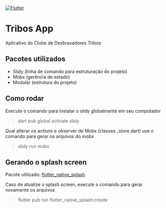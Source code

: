 [![Flutter](https://github.com/fabbio204/desbravadorestribos/actions/workflows/build.yml/badge.svg)](https://github.com/fabbio204/desbravadorestribos/actions/workflows/build.yml)

# Tribos App

Aplicativo do Clube de Desbravadores Tribos

## Pacotes utilizados

- Slidy (linha de comando para estruturação do projeto)
- Mobx (gerência de estado)
- Modular (estrutura do projeto)

## Como rodar

Execute o comando para instalar o slidy globalmente em seu computador

> dart pub global activate slidy

Qual alterar os actions e observer do Mobx (classes _store.dart) use o comando para gerar os arquivos do mobx

> slidy run mobx

## Gerando o splash screen

Pacote utilizado: [flutter_native_splash](https://pub.dev/packages/flutter_native_splash)

Caso de atualize o splash screen, execute o comando para gerar novamente os arquivos

> flutter pub run flutter_native_splash:create